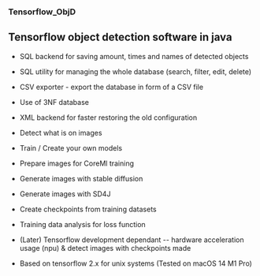 ### Tensorflow_ObjD

## Tensorflow object detection software in java 

- SQL backend for saving amount, times and names of detected objects

- SQL utility for managing the whole database (search, filter, edit, delete)

- CSV exporter - export the database in form of a CSV file

- Use of 3NF database

- XML backend for faster restoring the old configuration 

- Detect what is on images

- Train / Create your own models

- Prepare images for CoreMl training

- Generate images with stable diffusion

- Generate images with SD4J

- Create checkpoints from training datasets

- Training data analysis for loss function

- (Later) Tensorflow development dependant -- hardware acceleration usage (npu) & detect images with checkpoints made

- Based on tensorflow 2.x for unix systems (Tested on macOS 14 M1 Pro)
